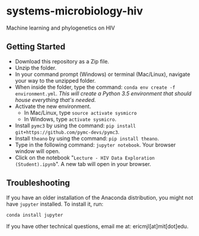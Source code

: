# systems-microbiology-hiv
Machine learning and phylogenetics on HIV

## Getting Started

- Download this repository as a Zip file.
- Unzip the folder.
- In your command prompt (Windows) or terminal (Mac/Linux), navigate your way to the unzipped folder.
- When inside the folder, type the command: `conda env create -f environment.yml`. *This will create a Python 3.5 environment that should house everything that's needed.*
- Activate the new environment.
    - In Mac/Linux, type `source activate sysmicro`
    - In Windows, type `activate sysmicro`.
- Install `pymc3` by using the command: `pip install git+https://github.com/pymc-devs/pymc3`.
- Install `theano` by using the command: `pip install theano`.
- Type in the following command: `jupyter notebook`. Your browser window will open.
- Click on the notebook "`Lecture - HIV Data Exploration (Student).ipynb`". A new tab will open in your browser.

## Troubleshooting

If you have an older installation of the Anaconda distribution, you might not have `jupyter` installed. To install it, run:

    conda install jupyter

If you have other technical questions, email me at: ericmjl[at]mit[dot]edu.
